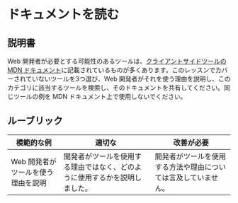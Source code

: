 # ドキュメントを読む

## 説明書

Web 開発者が必要とする可能性のあるツールは、[クライアントサイドツールの MDN ドキュメント](https://developer.mozilla.org/en-US/docs/Learn/Tools_and_testing/Understanding_client-side_tools/Overview)に記載されているものが多くあります。このレッスンでカバーされていないツールを3つ選び、Web 開発者がそれを使う理由を説明し、このカテゴリに該当するツールを検索し、そのドキュメントを共有してください。同じツールの例を MDN ドキュメント上で使用しないでください。

## ルーブリック

模範的な例 | 適切な | 改善が必要
--- | --- | -- |
|Web 開発者がツールを使う理由を説明| 開発者がツールを使用する理由ではなく、どのように使用するかを説明しました。| 開発者がツールを使用する方法や理由については言及していません。  |
